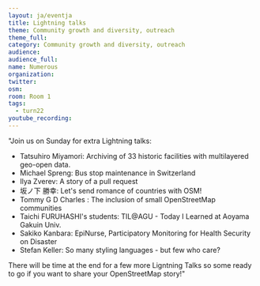 ```yaml
---
layout: ja/eventja
title: Lightning talks
theme: Community growth and diversity, outreach
theme_full:
category: Community growth and diversity, outreach
audience:
audience_full:
name: Numerous
organization:
twitter:
osm:
room: Room 1
tags:
  - turn22
youtube_recording:
---
```

"Join us on Sunday for extra Lightning talks:

 - Tatsuhiro Miyamori: Archiving of 33 historic facilities with multilayered geo-open data.
 - Michael Spreng: Bus stop maintenance in Switzerland
 - Ilya Zverev: A story of a pull request
 - 坂ノ下 勝幸: Let's send romance of countries with OSM!
 - Tommy G D Charles : The inclusion of small OpenStreetMap communities 
 - Taichi FURUHASHI's students: TIL@AGU - Today I Learned at Aoyama Gakuin Univ.
 - Sakiko Kanbara: EpiNurse, Participatory Monitoring for Health Security on Disaster 
 - Stefan Keller: So many styling languages - but few who care?

There will be time at the end for a few more Ligntning Talks so some ready to go if you want to share your OpenStreetMap story!"
